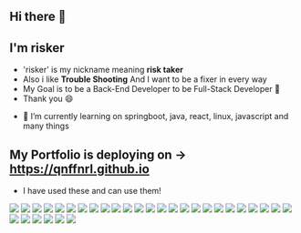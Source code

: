 ## Hi there 👋
## I'm risker
* 'risker' is my nickname meaning __risk taker__
* Also i like __Trouble Shooting__ And I want to be a fixer in every way
* My Goal is to be a Back-End Developer to be Full-Stack Developer 🤔
* Thank you 😄

- 🔭 I’m currently learning on springboot, java, react, linux, javascript and many things

## My Portfolio is deploying on -> https://qnffnrl.github.io

* I have used these and can use them! </br>

<img src="https://img.shields.io/badge/Spring Boot-6DB33F?style=for-the-badge&logo=Spring Boot&logoColor=white"> <img src="https://img.shields.io/badge/Spring Security-6DB33F?style=for-the-badge&logo=Spring Security&logoColor=white">
<img src="https://img.shields.io/badge/Spring Data JPA-6DB33F?style=for-the-badge&logoColor=white">
<img src="https://img.shields.io/badge/JAVA-004088?style=for-the-badge&logoColor=white">
<img src="https://img.shields.io/badge/Mustache-ECD53F?style=for-the-badge&logoColor=white">
<img src="https://img.shields.io/badge/Hibernate-59666C?style=for-the-badge&logo=Hibernate&logoColor=white">
<img src="https://img.shields.io/badge/Jenkins-D24939?style=for-the-badge&logo=Jenkins&logoColor=white">
<img src="https://img.shields.io/badge/MariaDB-003545?style=for-the-badge&logo=MariaDB&logoColor=white"> 
<img src="https://img.shields.io/badge/REST API-0094F5?style=for-the-badge&logoColor=white">
<img src="https://img.shields.io/badge/Git-F05032?style=for-the-badge&logo=Git&logoColor=white">
<img src="https://img.shields.io/badge/Linux-FCC624?style=for-the-badge&logo=Linux&logoColor=white">
<img src="https://img.shields.io/badge/CentOS 7-262577?style=for-the-badge&logo=CentOS&logoColor=white">
<img src="https://img.shields.io/badge/Gradle-02303A?style=for-the-badge&logo=Gradle&logoColor=white">
<img src="https://img.shields.io/badge/OAuth-006600?style=for-the-badge&logo=OAuth&logoColor=white">
<img src="https://img.shields.io/badge/Github-181717?style=for-the-badge&logo=Github&logoColor=white">
<img src="https://img.shields.io/badge/Bootstrap-7952B3?style=for-the-badge&logo=Bootstrap&logoColor=white">
<img src="https://img.shields.io/badge/JSP-0099E5?style=for-the-badge&logoColor=white">
<img src="https://img.shields.io/badge/Apache POI-C71A36?style=for-the-badge&logoColor=white">
<img src="https://img.shields.io/badge/TTS-FF9E0F?style=for-the-badge&logoColor=white">
<img src="https://img.shields.io/badge/Python-3776AB?style=for-the-badge&logo=Python&logoColor=white">
<img src="https://img.shields.io/badge/Flask-000000?style=for-the-badge&logo=Flask&logoColor=white">
<img src="https://img.shields.io/badge/Tomcat-F8DC75?style=for-the-badge&logo=Apache Tomcat&logoColor=white">
<img src="https://img.shields.io/badge/HTML 5-E34F26?style=for-the-badge&logo=HTML5&logoColor=white">
<img src="https://img.shields.io/badge/CSS 3-1572B6?style=for-the-badge&logo=css3&logoColor=white">
<img src="https://img.shields.io/badge/Javascript-F7DF1E?style=for-the-badge&logo=Javascript&logoColor=white"> 
<img src="https://img.shields.io/badge/Raspberry PI-A22846?style=for-the-badge&logo=Raspberry PI&logoColor=white">
<img src="https://img.shields.io/badge/React-61DAFB?style=for-the-badge&logo=React&logoColor=white">
<img src="https://img.shields.io/badge/React Router-CA4245?style=for-the-badge&logo=React Router&logoColor=white">
<img src="https://img.shields.io/badge/web Components-29ABE2?style=for-the-badge&logo=Component&logoColor=white">
<img src="https://img.shields.io/badge/Kakao Map API-FFCD00?style=for-the-badge&logo=Kakao&logoColor=white">
<img src="https://img.shields.io/badge/Github Pages-222222?style=for-the-badge&logo=Github Pages&logoColor=white">
